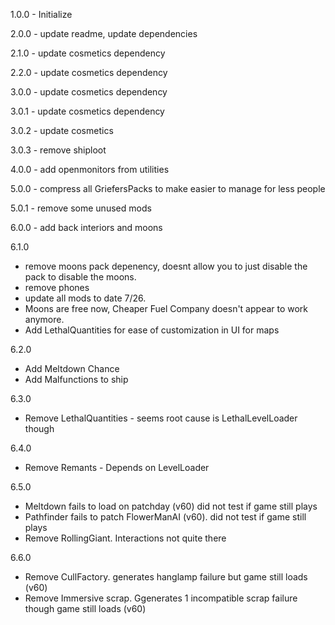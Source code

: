1.0.0 - Initialize

2.0.0 - update readme, update dependencies

2.1.0 - update cosmetics dependency

2.2.0 - update cosmetics dependency

3.0.0 - update cosmetics dependency

3.0.1 - update cosmetics dependency

3.0.2 - update cosmetics

3.0.3 - remove shiploot

4.0.0 - add openmonitors from utilities

5.0.0 - compress all GriefersPacks to make easier to manage for less people

5.0.1 - remove some unused mods

6.0.0 - add back interiors and moons

6.1.0
* remove moons pack depenency, doesnt allow you to just disable the pack to disable the moons.
* remove phones
* update all mods to date 7/26. 
* Moons are free now, Cheaper Fuel Company doesn't appear to work anymore.
* Add LethalQuantities for ease of customization in UI for maps

6.2.0
* Add Meltdown Chance
* Add Malfunctions to ship

6.3.0
* Remove LethalQuantities - seems root cause is LethalLevelLoader though

6.4.0
* Remove Remants - Depends on LevelLoader

6.5.0
* Meltdown fails to load on patchday (v60) did not test if game still plays
* Pathfinder fails to patch FlowerManAI (v60). did not test if game still plays
* Remove RollingGiant. Interactions not quite there

6.6.0
* Remove CullFactory. generates hanglamp failure but game still loads (v60)
* Remove Immersive scrap. Ggenerates 1 incompatible scrap failure though game still loads (v60)